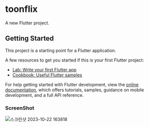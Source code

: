 # toonflix

A new Flutter project.

## Getting Started

This project is a starting point for a Flutter application.

A few resources to get you started if this is your first Flutter project:

- [Lab: Write your first Flutter app](https://docs.flutter.dev/get-started/codelab)
- [Cookbook: Useful Flutter samples](https://docs.flutter.dev/cookbook)

For help getting started with Flutter development, view the
[online documentation](https://docs.flutter.dev/), which offers tutorials,
samples, guidance on mobile development, and a full API reference.

### ScreenShot
![스크린샷 2023-10-22 163818](https://github.com/sol92824/flutter/assets/147969092/faf8f9e6-b799-4441-a79d-713b3025f4ff)
